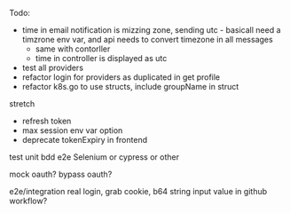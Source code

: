 Todo:
- time in email notification is mizzing zone, sending utc - basicall need a timzrone env var, and api needs to convert timezone in all messages
  - same with contorller
  - time in controller is displayed as utc
- test all providers
- refactor login for providers as duplicated in get profile
- refactor k8s.go to use structs, include groupName in struct

stretch
- refresh token
- max session env var option
- deprecate tokenExpiry in frontend

test
  unit
  bdd
  e2e Selenium or cypress or other

  mock oauth?
  bypass oauth?

  e2e/integration 
  real login, grab cookie, b64 string input value in github workflow?

